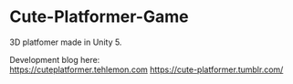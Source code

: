 # Cute-Platformer-Game

3D platfomer made in Unity 5.

Development blog here:  
https://cuteplatformer.tehlemon.com
https://cute-platformer.tumblr.com/